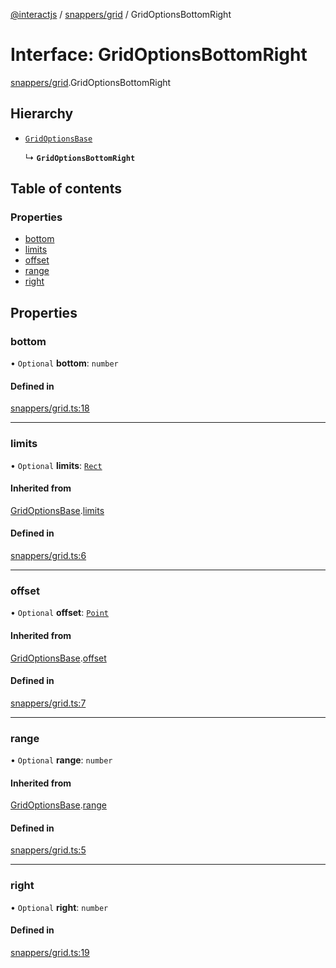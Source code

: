 [@interactjs](../README.md) / [snappers/grid](../modules/snappers_grid.md) / GridOptionsBottomRight

# Interface: GridOptionsBottomRight

[snappers/grid](../modules/snappers_grid.md).GridOptionsBottomRight

## Hierarchy

- [`GridOptionsBase`](snappers_grid.GridOptionsBase.md)

  ↳ **`GridOptionsBottomRight`**

## Table of contents

### Properties

- [bottom](snappers_grid.GridOptionsBottomRight.md#bottom)
- [limits](snappers_grid.GridOptionsBottomRight.md#limits)
- [offset](snappers_grid.GridOptionsBottomRight.md#offset)
- [range](snappers_grid.GridOptionsBottomRight.md#range)
- [right](snappers_grid.GridOptionsBottomRight.md#right)

## Properties

### bottom

• `Optional` **bottom**: `number`

#### Defined in

[snappers/grid.ts:18](https://github.com/taye/interact.js/blob/d3d47461/packages/@interactjs/snappers/grid.ts#L18)

___

### limits

• `Optional` **limits**: [`Rect`](core_types.Rect.md)

#### Inherited from

[GridOptionsBase](snappers_grid.GridOptionsBase.md).[limits](snappers_grid.GridOptionsBase.md#limits)

#### Defined in

[snappers/grid.ts:6](https://github.com/taye/interact.js/blob/d3d47461/packages/@interactjs/snappers/grid.ts#L6)

___

### offset

• `Optional` **offset**: [`Point`](core_types.Point.md)

#### Inherited from

[GridOptionsBase](snappers_grid.GridOptionsBase.md).[offset](snappers_grid.GridOptionsBase.md#offset)

#### Defined in

[snappers/grid.ts:7](https://github.com/taye/interact.js/blob/d3d47461/packages/@interactjs/snappers/grid.ts#L7)

___

### range

• `Optional` **range**: `number`

#### Inherited from

[GridOptionsBase](snappers_grid.GridOptionsBase.md).[range](snappers_grid.GridOptionsBase.md#range)

#### Defined in

[snappers/grid.ts:5](https://github.com/taye/interact.js/blob/d3d47461/packages/@interactjs/snappers/grid.ts#L5)

___

### right

• `Optional` **right**: `number`

#### Defined in

[snappers/grid.ts:19](https://github.com/taye/interact.js/blob/d3d47461/packages/@interactjs/snappers/grid.ts#L19)

